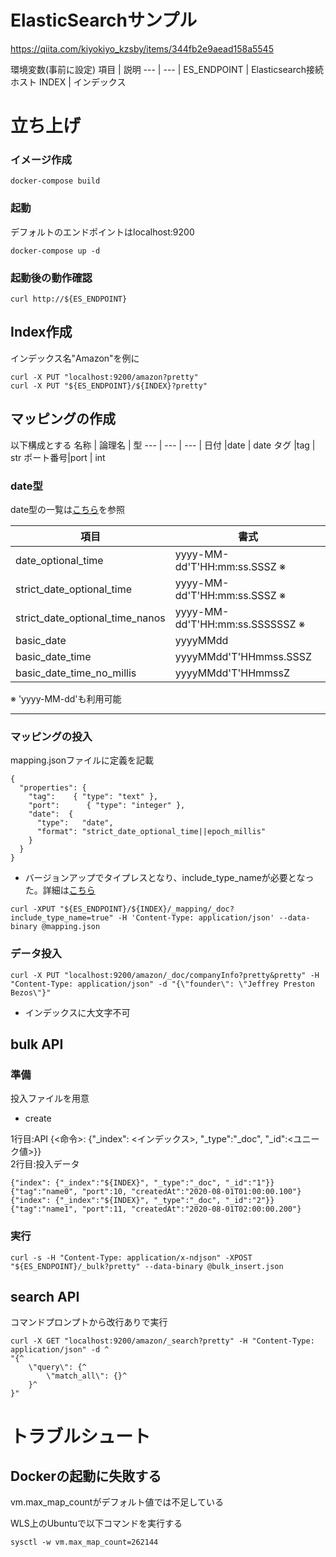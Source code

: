 # ElasticSearchサンプル
https://qiita.com/kiyokiyo_kzsby/items/344fb2e9aead158a5545

環境変数(事前に設定)
項目  |  説明
--- | --- |
ES_ENDPOINT     | Elasticsearch接続ホスト
INDEX       | インデックス

# 立ち上げ
### イメージ作成
```
docker-compose build
```
### 起動
デフォルトのエンドポイントはlocalhost:9200
```
docker-compose up -d
```
### 起動後の動作確認
```
curl http://${ES_ENDPOINT}
```

## Index作成
インデックス名"Amazon"を例に
```
curl -X PUT "localhost:9200/amazon?pretty"
curl -X PUT "${ES_ENDPOINT}/${INDEX}?pretty"
```

## マッピングの作成
以下構成とする
名称      | 論理名 | 型
--- | --- | --- |
日付      |date | date
タグ      |tag  | str
ポート番号|port | int


### date型
date型の一覧は[こちら](https://www.elastic.co/guide/en/elasticsearch/reference/current/mapping-date-format.html#strict-date-time)を参照

項目 | 書式
--- | ---
date_optional_time | yyyy-MM-dd'T'HH:mm:ss.SSSZ ※
strict_date_optional_time | yyyy-MM-dd'T'HH:mm:ss.SSSZ ※
strict_date_optional_time_nanos | yyyy-MM-dd'T'HH:mm:ss.SSSSSSZ ※
basic_date | yyyyMMdd
basic_date_time | yyyyMMdd'T'HHmmss.SSSZ
basic_date_time_no_millis | yyyyMMdd'T'HHmmssZ
※ 'yyyy-MM-dd'も利用可能


---
### マッピングの投入
mapping.jsonファイルに定義を記載

```
{
  "properties": {
    "tag":    { "type": "text" },
    "port":      { "type": "integer" },
    "date":  {
      "type":   "date",
      "format": "strict_date_optional_time||epoch_millis"
    }
  }
}
```

- バージョンアップでタイプレスとなり、include_type_nameが必要となった。詳細は[こちら](https://www.elastic.co/jp/blog/moving-from-types-to-typeless-apis-in-elasticsearch-7-0)
```
curl -XPUT "${ES_ENDPOINT}/${INDEX}/_mapping/_doc?include_type_name=true" -H 'Content-Type: application/json' --data-binary @mapping.json
```


### データ投入
```
curl -X PUT "localhost:9200/amazon/_doc/companyInfo?pretty&pretty" -H "Content-Type: application/json" -d "{\"founder\": \"Jeffrey Preston Bezos\"}"
```
- インデックスに大文字不可

## bulk API
### 準備
投入ファイルを用意
- create

1行目:API {<命令>: {"_index": <インデックス>, "_type":"_doc", "_id":<ユニーク値>}}  
2行目:投入データ
```
{"index": {"_index":"${INDEX}", "_type":"_doc", "_id":"1"}}
{"tag":"name0", "port":10, "createdAt":"2020-08-01T01:00:00.100"}
{"index": {"_index":"${INDEX}", "_type":"_doc", "_id":"2"}}
{"tag":"name1", "port":11, "createdAt":"2020-08-01T02:00:00.200"}
```

### 実行
```
curl -s -H "Content-Type: application/x-ndjson" -XPOST "${ES_ENDPOINT}/_bulk?pretty" --data-binary @bulk_insert.json
```


## search API
コマンドプロンプトから改行ありで実行
```
curl -X GET "localhost:9200/amazon/_search?pretty" -H "Content-Type: application/json" -d ^
"{^
    \"query\": {^
        \"match_all\": {}^
    }^
}"
```

# トラブルシュート
## Dockerの起動に失敗する
vm.max_map_countがデフォルト値では不足している

WLS上のUbuntuで以下コマンドを実行する
```
sysctl -w vm.max_map_count=262144
```

